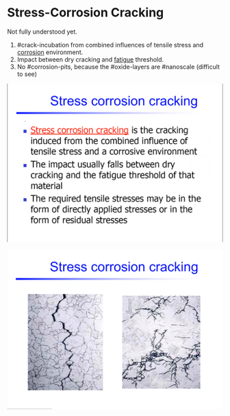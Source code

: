 # Stress-Corrosion Cracking

Not fully understood yet.
1. #crack-incubation from combined influences of tensile stress and [corrosion](../engr-839-001-mechanical-metallurgy/corrosion.md) environment.
2. Impact between dry cracking and [fatigue](fatigue.md) threshold.
3. No #corrosion-pits, because the #oxide-layers are #nanoscale (difficult to see)

![](../../../attachments/engr-743-001-damage-and-fracture/./stress_corrosion_cracking_210423_123142_EST.png)

![](../../../attachments/engr-743-001-damage-and-fracture/./stress_corrosion_cracking_SEM_210423_123320_EST.png)